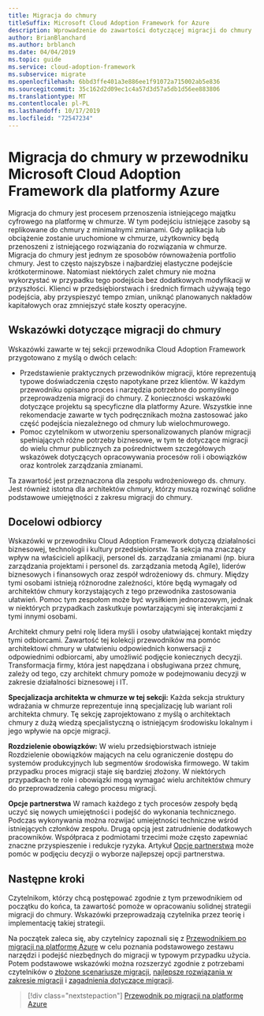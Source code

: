 ```yaml
---
title: Migracja do chmury
titleSuffix: Microsoft Cloud Adoption Framework for Azure
description: Wprowadzenie do zawartości dotyczącej migracji do chmury
author: BrianBlanchard
ms.author: brblanch
ms.date: 04/04/2019
ms.topic: guide
ms.service: cloud-adoption-framework
ms.subservice: migrate
ms.openlocfilehash: 6bbd3ffe401a3e886ee1f91072a715002ab5e836
ms.sourcegitcommit: 35c162d2d09ec1c4a57d3d57a5db1d56ee883806
ms.translationtype: MT
ms.contentlocale: pl-PL
ms.lasthandoff: 10/17/2019
ms.locfileid: "72547234"
---
```

# <a name="cloud-migration-in-the-microsoft-cloud-adoption-framework-for-azure"></a>Migracja do chmury w przewodniku Microsoft Cloud Adoption Framework dla platformy Azure

Migracja do chmury jest procesem przenoszenia istniejącego majątku cyfrowego na platformę w chmurze. W tym podejściu istniejące zasoby są replikowane do chmury z minimalnymi zmianami. Gdy aplikacja lub obciążenie zostanie uruchomione w chmurze, użytkownicy będą przenoszeni z istniejącego rozwiązania do rozwiązania w chmurze. Migracja do chmury jest jednym ze sposobów równoważenia portfolio chmury. Jest to często najszybsze i najbardziej elastyczne podejście krótkoterminowe. Natomiast niektórych zalet chmury nie można wykorzystać w przypadku tego podejścia bez dodatkowych modyfikacji w przyszłości. Klienci w przedsiębiorstwach i średnich firmach używają tego podejścia, aby przyspieszyć tempo zmian, uniknąć planowanych nakładów kapitałowych oraz zmniejszyć stałe koszty operacyjne.

## <a name="cloud-migration-guidance"></a>Wskazówki dotyczące migracji do chmury

Wskazówki zawarte w tej sekcji przewodnika Cloud Adoption Framework przygotowano z myślą o dwóch celach:

- Przedstawienie praktycznych przewodników migracji, które reprezentują typowe doświadczenia często napotykane przez klientów. W każdym przewodniku opisano proces i narzędzia potrzebne do pomyślnego przeprowadzenia migracji do chmury. Z konieczności wskazówki dotyczące projektu są specyficzne dla platformy Azure. Wszystkie inne rekomendacje zawarte w tych podręcznikach można zastosować jako część podejścia niezależnego od chmury lub wielochmurowego.
- Pomoc czytelnikom w utworzeniu spersonalizowanych planów migracji spełniających różne potrzeby biznesowe, w tym te dotyczące migracji do wielu chmur publicznych za pośrednictwem szczegółowych wskazówek dotyczących opracowywania procesów roli i obowiązków oraz kontrolek zarządzania zmianami.

Ta zawartość jest przeznaczona dla zespołu wdrożeniowego ds. chmury. Jest również istotna dla architektów chmury, którzy muszą rozwinąć solidne podstawowe umiejętności z zakresu migracji do chmury.

## <a name="intended-audience"></a>Docelowi odbiorcy

Wskazówki w przewodniku Cloud Adoption Framework dotyczą działalności biznesowej, technologii i kultury przedsiębiorstw. Ta sekcja ma znaczący wpływ na właścicieli aplikacji, personel ds. zarządzania zmianami (np. biura zarządzania projektami i personel ds. zarządzania metodą Agile), liderów biznesowych i finansowych oraz zespół wdrożeniowy ds. chmury. Między tymi osobami istnieją różnorodne zależności, które będą wymagały od architektów chmury korzystających z tego przewodnika zastosowania ułatwień. Pomoc tym zespołom może być wysiłkiem jednorazowym, jednak w niektórych przypadkach zaskutkuje powtarzającymi się interakcjami z tymi innymi osobami.

Architekt chmury pełni rolę lidera myśli i osoby ułatwiającej kontakt między tymi odbiorcami. Zawartość tej kolekcji przewodników ma pomóc architektowi chmury w ułatwieniu odpowiednich konwersacji z odpowiednimi odbiorcami, aby umożliwić podjęcie koniecznych decyzji. Transformacja firmy, która jest napędzana i obsługiwana przez chmurę, zależy od tego, czy architekt chmury pomoże w podejmowaniu decyzji w zakresie działalności biznesowej i IT.

**Specjalizacja architekta w chmurze w tej sekcji:** Każda sekcja struktury wdrażania w chmurze reprezentuje inną specjalizację lub wariant roli architekta chmury. Tę sekcję zaprojektowano z myślą o architektach chmury z dużą wiedzą specjalistyczną o istniejącym środowisku lokalnym i jego wpływie na opcje migracji.

**Rozdzielenie obowiązków:** W wielu przedsiębiorstwach istnieje Rozdzielenie obowiązków mających na celu ograniczenie dostępu do systemów produkcyjnych lub segmentów środowiska firmowego. W takim przypadku proces migracji staje się bardziej złożony. W niektórych przypadkach te role i obowiązki mogą wymagać wielu architektów chmury do przeprowadzenia całego procesu migracji.

**Opcje partnerstwa** W ramach każdego z tych procesów zespoły będą uczyć się nowych umiejętności i podejść do wykonania technicznego. Podczas wykonywania można rozwijać umiejętności techniczne wśród istniejących członków zespołu. Drugą opcją jest zatrudnienie dodatkowych pracowników. Współpraca z podmiotami trzecimi może często zapewniać znaczne przyspieszenie i redukcje ryzyka. Artykuł [Opcje partnerstwa](./migration-considerations/assess/partnership-options.md) może pomóc w podjęciu decyzji o wyborze najlepszej opcji partnerstwa.

## <a name="next-steps"></a>Następne kroki

Czytelnikom, którzy chcą postępować zgodnie z tym przewodnikiem od początku do końca, ta zawartość pomoże w opracowaniu solidnej strategii migracji do chmury. Wskazówki przeprowadzają czytelnika przez teorię i implementację takiej strategii.

Na początek zaleca się, aby czytelnicy zapoznali się z [Przewodnikiem po migracji na platformę Azure](./azure-migration-guide/index.md) w celu poznania podstawowego zestawu narzędzi i podejść niezbędnych do migracji w typowym przypadku użycia. Potem podstawowe wskazówki można rozszerzyć zgodnie z potrzebami czytelników o [złożone scenariusze migracji](./expanded-scope/index.md), [najlepsze rozwiązania w zakresie migracji](./azure-best-practices/index.md) i [zagadnienia dotyczące migracji](./migration-considerations/index.md).

> [!div class="nextstepaction"]
> [Przewodnik po migracji na platformę Azure](./azure-migration-guide/index.md)
